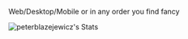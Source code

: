Web/Desktop/Mobile or in any order you find fancy

![peterblazejewicz's Stats](https://github-readme-stats.vercel.app/api?username=peterblazejewicz&theme=dark&show_icons=true&hide_border=false&count_private=false)
